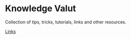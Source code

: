 # Knowledge Valut
Collection of tips, tricks, tutorials, links and other resources.


[Links](links/links.md)
